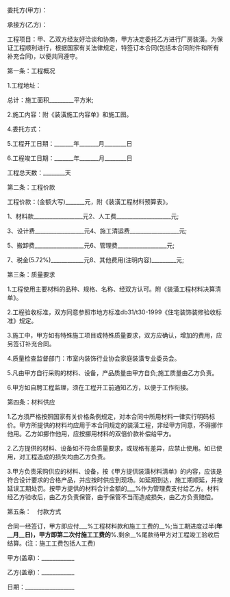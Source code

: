
 


委托方(甲方)：


承接方(乙方)：


工程项目：甲、乙双方经友好洽谈和协商，甲方决定委托乙方进行厂房装潢。为保证工程顺利进行，根据国家有关法律规定，特签订本合同(包括本合同附件和所有补充合同)，以便共同遵守。


第一条：工程概况


1.工程地址：


总计：施工面积_________平方米;


2.施工内容：附《装潢施工内容单》和施工图。


4.委托方式：


5.工程开工日期：_______年_______月________日


6.工程竣工日期：_______年_______月________日


工程总天数：________天


第二条：工程价款


工程价款：(金额大写)_______元，附《装潢工程材料预算表》。


1、材料款__________________元2、人工费____________________元;


3、设计费__________________元4、施工清运费__________________元;


5、搬卸费__________________元6、管理费__________________元;


7、税金(5.72%)____________元8、其他费用(注明内容)_________元;


第三条：质量要求


1.工程使用主要材料的品种、规格、名称、经双方认可。附《装潢工程材料决算清单》。


2.工程验收标准，双方同意参照市地方标准db31/t30-1999《住宅装饰装修验收标准》规定。


3.施工中，甲方如有特殊施工项目或特殊质量要求，双方应确认，增加的费用，应另签订补充合同。


4.质量检查监督部门：市室内装饰行业协会家庭装潢专业委员会。


5.凡由甲方自行采购的材料、设备，产品质量由甲方自负;施工质量由乙方负责。


6.甲方如自聘工程监理，须在工程开工前通知乙方，以便于工作衔接。


第四条：材料供应


1.乙方须严格按照国家有关价格条例规定，对本合同中所用材料一律实行明码标价。甲方所提供的材料均应用于本合同规定的装潢工程，非经甲方同意，不得挪作他用。乙方如挪作他用，应按挪用材料的双倍价款补偿给甲方。


2.乙方提供的材料、设备如不符合质量要求，或规格有差异，应禁止使用。如已使用，对工程造成的损失均由乙方负责。


3.甲方负责采购供应的材料、设备，按《甲方提供装潢材料清单》的内容，应该是符合设计要求的合格产品，并应按时供应到现场。如延期到达，施工期顺延，并按延误工期处罚。按甲方提供的材料合计金额的___%作为管理费支付给乙方。材料经乙方验收后，由乙方负责保管，由于保管不当而造成损失，由乙方负责赔偿。


第五条：　付款方式


合同一经签订，甲方即应付___%工程材料款和施工工费的__%;当工期进度过半(__年__月__日)，甲方即第二次付施工工费的__%.剩余__%尾款待甲方对工程竣工验收后结算。(注：施工工费包括人工费)


甲方(盖章)：____________


乙方(盖章)：____________


日期：__________________
 


 

 
 
 
 
 
  


  
 

  


  


  
 
 
 
 

